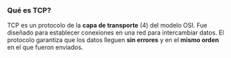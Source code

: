 ### Qué es TCP?

TCP es un protocolo de la **capa de transporte** (4) del modelo OSI. Fue diseñado para establecer conexiones en una red para intercambiar datos. El protocolo garantiza que los datos lleguen **sin errores** y en el **mismo orden** en el que fueron enviados.
